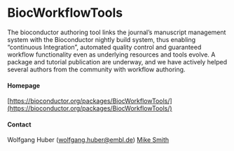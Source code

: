 # BiocWorkflowTools
The bioconductor authoring tool links the journal’s manuscript management system with the Bioconductor nightly build system, thus enabling “continuous Integration”, automated quality control and guaranteed workflow functionality even as underlying resources and tools evolve. A package and tutorial publication are underway, and we have actively helped several authors from the community with workflow authoring.
#### Homepage
[https://bioconductor.org/packages/BiocWorkflowTools/](https://bioconductor.org/packages/BiocWorkflowTools/)
#### Contact
Wolfgang Huber (wolfgang.huber@embl.de)
[Mike Smith](http://congo.embl.de/hd-hub/mike-smith/)
